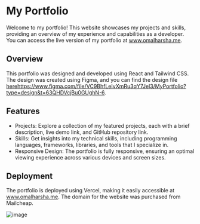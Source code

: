 # My Portfolio

Welcome to my portfolio! This website showcases my projects and skills, providing an overview of my experience and capabilities as a developer. You can access the live version of my portfolio at www.omalharsha.me.

## Overview

This portfolio was designed and developed using React and Tailwind CSS. The design was created using Figma, and you can find the design file [here](https://www.figma.com/file/VC9BhfLeIvXmRu3qY7Jel3/MyPortfolio?type=design&t=63QHDVcjBu0GUghN-6)https://www.figma.com/file/VC9BhfLeIvXmRu3qY7Jel3/MyPortfolio?type=design&t=63QHDVcjBu0GUghN-6.

## Features

+ Projects: Explore a collection of my featured projects, each with a brief description, live demo link, and GitHub repository link.
+ Skills: Get insights into my technical skills, including programming languages, frameworks, libraries, and tools that I specialize in.
+ Responsive Design: The portfolio is fully responsive, ensuring an optimal viewing experience across various devices and screen sizes.

## Deployment

The portfolio is deployed using Vercel, making it easily accessible at www.omalharsha.me. The domain for the website was purchased from Mailcheap.

![image](https://github.com/omal-harsha/MyPortfolio/assets/69068196/5f01087d-8351-4f34-a703-ed9d89d0a391)
